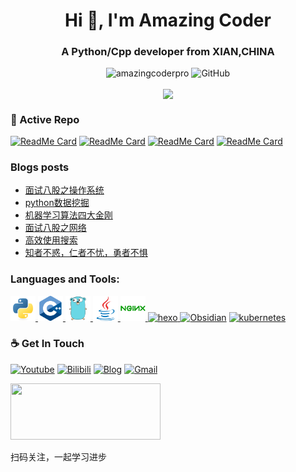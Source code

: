 <h1 align="center">Hi 👋, I'm Amazing Coder</h1>
<h3 align="center">A Python/Cpp developer from XIAN,CHINA</h3>

<p align="center"> <img src="https://komarev.com/ghpvc/?username=amazingcoderpro&label=Profile%20views&color=3399FF&style=flat" alt="amazingcoderpro" /> 



  <img alt="GitHub" src="https://img.shields.io/badge/dynamic/json?logo=github&label=GitHub+Followers&labelColor=282c34&color=E5FFCC&query=%24.data.totalSubs&url=https%3A%2F%2Fapi.spencerwoo.com%2Fsubstats%2F%3Fsource%3Dgithub%26queryKey%3Damazingcoderpro&longCache=true"/>
 
</p>



<p align="center"> 
<img align="center" src="https://github-readme-stats-git-masterrstaa-rickstaa.vercel.app/api?username=amazingcoderpro&show_icons=true&icon_color=CE1D2D&text_color=718096&bg_color=00000000&hide_title=true&hide_border=true" />
</p>

### 👀 Active Repo

[![ReadMe Card](https://github-readme-stats-git-masterrstaa-rickstaa.vercel.app/api/pin/?username=amazingcoderpro&repo=python-baidusearch)](https://github.com/amazingcoderpro/python-baidusearch)
[![ReadMe Card](https://github-readme-stats-git-masterrstaa-rickstaa.vercel.app/api/pin/?username=amazingcoderpro&repo=facebook_robot)](https://github.com/amazingcoderpro/facebook_robot)
[![ReadMe Card](https://github-readme-stats-git-masterrstaa-rickstaa.vercel.app/api/pin/?username=amazingcoderpro&repo=flight-delay-prediction)](https://github.com/amazingcoderpro/flight-delay-prediction)
[![ReadMe Card](https://github-readme-stats-git-masterrstaa-rickstaa.vercel.app/api/pin/?username=amazingcoderpro&repo=log_config)](https://github.com/amazingcoderpro/log_config)


### Blogs posts
<!-- BLOG-POST-LIST:START -->
- [面试八股之操作系统](https://blog.amazingcoder.xyz/2023/10/08/technology/%E9%9D%A2%E8%AF%95%E5%85%AB%E8%82%A1%E4%B9%8B%E6%93%8D%E4%BD%9C%E7%B3%BB%E7%BB%9F/)
- [python数据挖掘](https://blog.amazingcoder.xyz/2021/06/08/technology/python%E6%95%B0%E6%8D%AE%E6%8C%96%E6%8E%98/)
- [机器学习算法四大金刚](https://blog.amazingcoder.xyz/2021/06/08/technology/%E6%9C%BA%E5%99%A8%E5%AD%A6%E4%B9%A0%E7%AE%97%E6%B3%95%E5%9B%9B%E5%A4%A7%E9%87%91%E5%88%9A/)
- [面试八股之网络](https://blog.amazingcoder.xyz/2022/10/08/technology/%E9%9D%A2%E8%AF%95%E5%85%AB%E8%82%A1%E4%B9%8B%E7%BD%91%E7%BB%9C/)
- [高效使用搜索](https://blog.amazingcoder.xyz/2020/06/08/technology/%E9%AB%98%E6%95%88%E4%BD%BF%E7%94%A8%E6%90%9C%E7%B4%A2/)
- [知者不惑，仁者不忧，勇者不惧](https://blog.amazingcoder.xyz/2020/06/08/essay/%E7%9F%A5%E8%80%85%E4%B8%8D%E6%83%91%EF%BC%8C%E4%BB%81%E8%80%85%E4%B8%8D%E5%BF%A7%EF%BC%8C%E5%8B%87%E8%80%85%E4%B8%8D%E6%83%A7/)
<!-- BLOG-POST-LIST:END -->


<h3 align="left">Languages and Tools:</h3>
<p align="left"> <a href="https://www.python.org" target="_blank"> <img src="https://raw.githubusercontent.com/devicons/devicon/master/icons/python/python-original.svg" alt="python" width="40" height="40"/> </a> <a href="https://www.cpluscplus.com" target="_blank"> <img src="https://raw.githubusercontent.com/devicons/devicon/master/icons/cplusplus/cplusplus-original.svg" alt="cplusplus" width="40" height="40"/> </a> <a href="https://golang.org" target="_blank"> <img src="https://raw.githubusercontent.com/devicons/devicon/master/icons/go/go-original.svg" alt="go" width="40" height="40"/> </a> <a href="https://www.java.com" target="_blank"> <img src="https://raw.githubusercontent.com/devicons/devicon/master/icons/java/java-original.svg" alt="java" width="40" height="40"/> </a>  <a href="nginx.org/" target="_blank"> <img src="https://raw.githubusercontent.com/devicons/devicon/master/icons/nginx/nginx-original.svg" alt="nginx" width="40" height="40"/> </a><a href="hexo.io/" target="_blank"> <img src="https://www.vectorlogo.zone/logos/hexoio/hexoio-icon.svg" alt="hexo" width="40" height="40"/> </a>
<a href="https://obsidian.md/" target="_blank"> <img src="https://obsidian.md/favicon.ico" alt="Obsidian" width="40" height="40"/></a>
<a href="https://kubernetes.io" target="_blank"> <img src="https://www.vectorlogo.zone/logos/kubernetes/kubernetes-icon.svg" alt="kubernetes" width="40" height="40"/> </a>  
<!-- <a href="https://pulsar.apache.org/" target="_blank"> <img src="https://pulsar.apache.org/img/logo-black.svg" alt="Pulsar" width="80" height="40"/></a>   -->
</p>




<!-- <p>&nbsp;<img align="center" src="https://github-readme-stats.vercel.app/api?username=amazingcoderpro&show_icons=true&locale=en" alt="amazingcoderpro" /></p> -->


### ☕ Get In Touch
[![Youtube](https://img.shields.io/badge/Youtube-AmazingCoder-green?style=flat&logo=youtube&logoColor=red&labelColor=white)](https://www.youtube.com/@AmazingCoderPro)
[![Bilibili](https://img.shields.io/badge/Bilibili-c13584?style=flat&logo=Bilibili&logoColor=white
)](https://space.bilibili.com/476655387)
[![Blog](https://img.shields.io/badge/Blog-AmazingCoder-blue
)](https://blog.amazingcoder.xyz/)
[![Gmail](https://img.shields.io/badge/-Gmail-c14438?style=flat&logo=Gmail&logoColor=white)](mailto:wcadaydayup@gmail.com)
<br/>

<img src="https://blog.amazingcoder.xyz/images/amaizngcoder_gongzhonghaosouyisou.png" style="width:240px;height:90px;" />
<p>扫码关注，一起学习进步</p>
